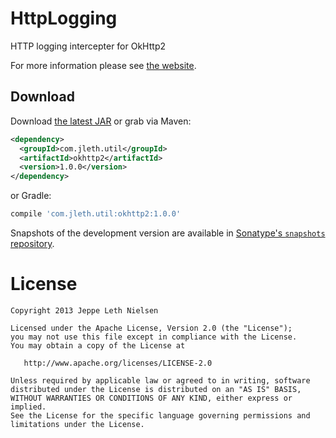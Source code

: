HttpLogging
========
HTTP logging intercepter for OkHttp2

For more information please see [the website][1].


Download
--------

Download [the latest JAR][2] or grab via Maven:
```xml
<dependency>
  <groupId>com.jleth.util</groupId>
  <artifactId>okhttp2</artifactId>
  <version>1.0.0</version>
</dependency>
```
or Gradle:
```groovy
compile 'com.jleth.util:okhttp2:1.0.0'
```

Snapshots of the development version are available in [Sonatype's `snapshots` repository][snap].



License
=======

    Copyright 2013 Jeppe Leth Nielsen

    Licensed under the Apache License, Version 2.0 (the "License");
    you may not use this file except in compliance with the License.
    You may obtain a copy of the License at

       http://www.apache.org/licenses/LICENSE-2.0

    Unless required by applicable law or agreed to in writing, software
    distributed under the License is distributed on an "AS IS" BASIS,
    WITHOUT WARRANTIES OR CONDITIONS OF ANY KIND, either express or implied.
    See the License for the specific language governing permissions and
    limitations under the License.


 [1]: https://github.com/JeppeLeth/HttpLogging
 [2]: https://search.maven.org/remote_content?g=com.jleth.util&a=okhttp2&v=LATEST
 [snap]: https://oss.sonatype.org/content/repositories/snapshots/
